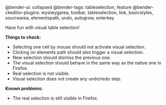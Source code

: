 @bender-ui: collapsed
@bender-tags: tableselection, feature
@bender-ckeditor-plugins: wysiwygarea, toolbar, tableselection, link, basicstyles, sourcearea, elementspath, undo, autogrow, enterkey

Have fun with visual table selection!

**Things to check:**

* Selecting one cell by mouse should not activate visual selection.
* Clicking on elements path should also trigger a visual selection.
* New selection should dismiss the previous one.
* The visual selection should behave in the same way as the native one in Firefox.
* Real selection is not visible.
* Visual selection does not create any undo/redo step.

**Known problems:**

* The real selection is still visible in Firefox.
